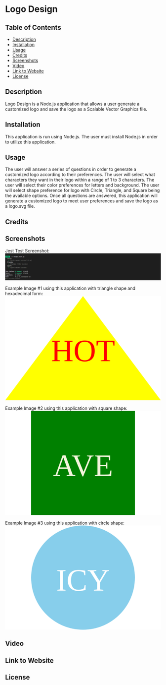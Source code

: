 # Logo Design

## Table of Contents

* [Description](#description)
* [Installation](#installation)
* [Usage](#usage)
* [Credits](#credits)
* [Screenshots](#screenshots)
* [Video](#video)
* [Link to Website](#link-to-website)
* [License](#license)


## Description

Logo Design is a Node.js application that allows a user generate a customized logo and save the logo as a Scalable Vector Graphics file.

## Installation

This application is run using Node.js. The user must install Node.js in order to utilize this application. 

## Usage

The user will answer a series of questions in order to generate a customized logo according to their preferences. The user will select what characters they want in their logo within a range of 1 to 3 characters. The user will select their color preferences for letters and background. The user will select shape preference for logo with Circle, Triangle, and Square being the available options. Once all questions are answered, this application will generate a customized logo to meet user preferences and save the logo as a logo.svg file.

## Credits

## Screenshots

Jest Test Screenshot:
![Alt text](./images-for-readme/jest-test.png)

Example Image #1 using this application with triangle shape and hexadecimal form:
![Alt text](./examples/HOT-triangle-using-hexadecimal.svg)

Example Image #2 using this application with square shape:
![Alt text](./examples/AVE-square.svg)

Example Image #3 using this application with circle shape:
![Alt text](./examples/ICY-circle.svg)

## Video

## Link to Website

## License